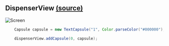 ## DispenserView [(source)](https://github.com/alorma/capsulecorp/blob/master/Demo/src/main/java/cat/alorma/capsules/ui/fragment/TextColorsFragment.java)

![Screen](https://raw2.github.com/alorma/capsulecorp/master/doc/art/screen_text.png)

``` java
    Capsule capsule = new TextCapsule("1", Color.parseColor("#000000"), Color.parseColor("#e67e22"))

    dispenserView.addCapsule(0, capsule);
```